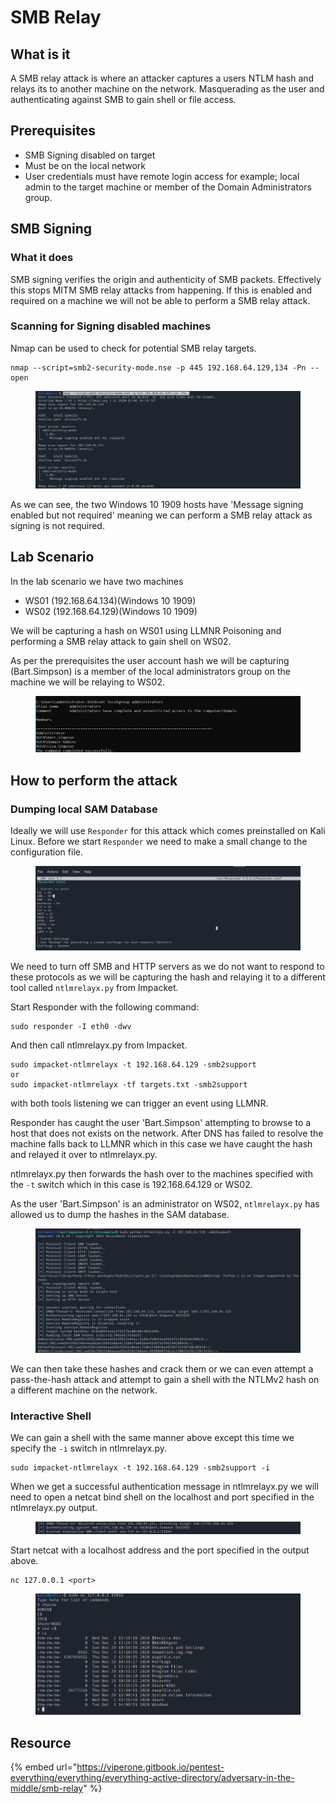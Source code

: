 # SMB Relay

## What is it

A SMB relay attack is where an attacker captures a users NTLM hash and relays its to another machine on the network. Masquerading as the user and authenticating against SMB to gain shell or file access.

## Prerequisites

* SMB Signing disabled on target
* Must be on the local network
* User credentials must have remote login access for example; local admin to the target machine or member of the Domain Administrators group.

## SMB Signing

### What it does

SMB signing verifies the origin and authenticity of SMB packets. Effectively this stops MITM SMB relay attacks from happening. If this is enabled and required on a machine we will not be able to perform a SMB relay attack.

### Scanning for Signing disabled machines

Nmap can be used to check for potential SMB relay targets.&#x20;

```
nmap --script=smb2-security-mode.nse -p 445 192.168.64.129,134 -Pn --open
```

<figure><img src="../../../.gitbook/assets/image (20).png" alt=""><figcaption></figcaption></figure>

As we can see, the two Windows 10 1909 hosts have 'Message signing enabled but not required' meaning we can perform a SMB relay attack as signing is not required.

## Lab Scenario

In the lab scenario we have two machines

* WS01 (192.168.64.134)(Windows 10 1909)
* WS02 (192.168.64.129)(Windows 10 1909)

We will be capturing a hash on WS01 using LLMNR Poisoning and performing a SMB relay attack to gain shell on WS02.

As per the prerequisites the user account hash we will be capturing (Bart.Simpson) is a member of the local administrators group on the machine we will be relaying to WS02.

<figure><img src="../../../.gitbook/assets/image (39).png" alt=""><figcaption></figcaption></figure>

## How to perform the attack

### Dumping local SAM Database

Ideally we will use `Responder` for this attack which comes preinstalled on Kali Linux. Before we start `Responder` we need to make a small change to the configuration file.

<figure><img src="../../../.gitbook/assets/image (32).png" alt=""><figcaption></figcaption></figure>

We need to turn off SMB and HTTP servers as we do not want to respond to these protocols as we will be capturing the hash and relaying it to a different tool called `ntlmrelayx.py` from Impacket.

Start Responder with the following command:

```
sudo responder -I eth0 -dwv
```

And then call ntlmrelayx.py from Impacket.

```
sudo impacket-ntlmrelayx -t 192.168.64.129 -smb2support
or
sudo impacket-ntlmrelayx -tf targets.txt -smb2support
```

with both tools listening we can trigger an event using LLMNR.

Responder has caught the user 'Bart.Simpson' attempting to browse to a host that does not exists on the network. After DNS has failed to resolve the machine falls back to LLMNR which in this case we have caught the hash and relayed it over to ntlmrelayx.py.

ntlmrelayx.py then forwards the hash over to the machines specified with the `-t` switch which in this case is 192.168.64.129 or WS02.

As the user 'Bart.Simpson' is an administrator on WS02, `ntlmrelayx.py` has allowed us to dump the hashes in the SAM database.

<figure><img src="../../../.gitbook/assets/image (40).png" alt=""><figcaption></figcaption></figure>

We can then take these hashes and crack them or we can even attempt a pass-the-hash attack and attempt to gain a shell with the NTLMv2 hash on a different machine on the network.

### Interactive Shell

We can gain a shell with the same manner above except this time we specify the `-i` switch in ntlmrelayx.py.

```
sudo impacket-ntlmrelayx -t 192.168.64.129 -smb2support -i
```

When we get a successful authentication message in ntlmrelayx.py we will need to open a netcat bind shell on the localhost and port specified in the ntlmrelayx.py output.

<figure><img src="../../../.gitbook/assets/image (41).png" alt=""><figcaption></figcaption></figure>

Start netcat with a localhost address and the port specified in the output above.

```
nc 127.0.0.1 <port>
```

<figure><img src="../../../.gitbook/assets/image (35).png" alt=""><figcaption></figcaption></figure>

## Resource

{% embed url="https://viperone.gitbook.io/pentest-everything/everything/everything-active-directory/adversary-in-the-middle/smb-relay" %}
